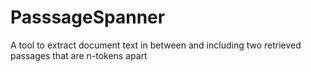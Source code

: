 # PasssageSpanner
A tool to extract document text in between and including two retrieved passages that are n-tokens apart
